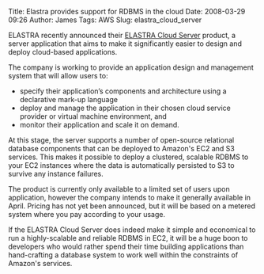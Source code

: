 Title: Elastra provides support for RDBMS in the cloud
Date: 2008-03-29 09:26
Author: James
Tags: AWS
Slug: elastra_cloud_server

ELASTRA recently announced their [ELASTRA Cloud Server][] product, a
server application that aims to make it significantly easier to design
and deploy cloud-based applications.

<!--more-->

The company is working to provide an application design and management
system that will allow users to:

-   specify their application’s components and architecture using a
    declarative mark-up language
-   deploy and manage the application in their chosen cloud service
    provider or virtual machine environment, and
-   monitor their application and scale it on demand.

At this stage, the server supports a number of open-source relational
database components that can be deployed to Amazon's EC2 and S3
services. This makes it possible to deploy a clustered, scalable RDBMS
to your EC2 instances where the data is automatically persisted to S3 to
survive any instance failures.

The product is currently only available to a limited set of users upon
application, however the company intends to make it generally available
in April. Pricing has not yet been announced, but it will be based on a
metered system where you pay according to your usage.

If the ELASTRA Cloud Server does indeed make it simple and economical to
run a highly-scalable and reliable RDBMS in EC2, it will be a huge boon
to developers who would rather spend their time building applications
than hand-crafting a database system to work well within the constraints
of Amazon's services.

  [ELASTRA Cloud Server]: http://www.elastra.com/products/elastra-cloud-server/
